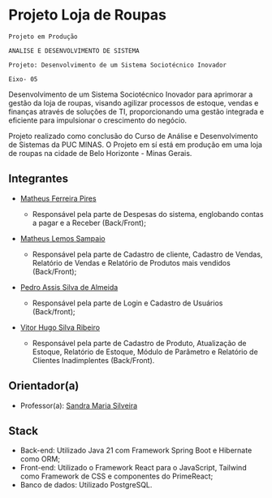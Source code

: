 # Projeto Loja de Roupas
`Projeto em Produção`

`ANALISE E DESENVOLVIMENTO DE SISTEMA`

`Projeto: Desenvolvimento de um Sistema Sociotécnico Inovador`

`Eixo- 05`

Desenvolvimento de um Sistema Sociotécnico Inovador para aprimorar a gestão da loja de roupas, visando agilizar processos de estoque, vendas e finanças através de soluções de TI, proporcionando uma gestão integrada e eficiente para impulsionar o crescimento do negócio.

Projeto realizado como conclusão do Curso de Análise e Desenvolvimento de Sistemas da PUC MINAS. O Projeto em sí está em produção em uma loja de roupas na cidade de Belo Horizonte - Minas Gerais.

## Integrantes

* <a href="https://www.linkedin.com/in/matheus-ferreira-3b26a823b/">Matheus Ferreira Pires</a>
  - Responsável pela parte de Despesas do sistema, englobando contas a pagar e a Receber (Back/Front);
  
* <a href="https://www.linkedin.com/in/sampaiotech/">Matheus Lemos Sampaio</a>
  - Responsável pela parte de Cadastro de cliente, Cadastro de Vendas, Relatório de Vendas e Relatório de Produtos mais vendidos (Back/Front);
  
* <a href="https://www.linkedin.com/in/pedro-almeida-5427b3187/">Pedro Assis Silva de Almeida</a>
  - Responsável pela parte de Login e Cadastro de Usuários (Back/front);
  
* <a href="https://www.linkedin.com/in/vitorhugosilvaribeiro/">Vitor Hugo Silva Ribeiro</a>
  - Responsável pela parte de Cadastro de Produto, Atualização de Estoque, Relatório de Estoque, Módulo de Parâmetro e Relatório de Clientes Inadimplentes (Back/Front).

## Orientador(a)

* Professor(a): <a href="https://www.linkedin.com/in/sandra-silveira-msc-itil-v3-foundation-320618/">Sandra Maria Silveira </a>

## Stack

* Back-end: Utilizado Java 21 com Framework Spring Boot e Hibernate como ORM;
* Front-end: Utilizado o Framework React para o JavaScript, Tailwind como Framework de CSS e componentes do PrimeReact;
* Banco de dados: Utilizado PostgreSQL.

